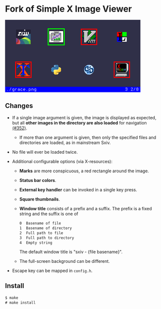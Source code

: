 # Fork of **Simple X Image Viewer**

![Screenshot](sxiv.png)

Changes
-------

* If a single image argument is given, the image is displayed as
expected, but all **other images in the directory are also loaded** for 
navigation [(#352)](https://github.com/muennich/sxiv/issues/352).

    * If more than one argument is given, then only the specified files
    and directories are loaded, as in mainstream Sxiv.

* No file will ever be loaded twice.

* Additional configurable options (via X-resources):

    * **Marks** are more conspicuous, a red rectangle around the image.

    * **Status bar colors**. 

    * **External key handler** can be invoked in a single key press.

    * **Square thumbnails**.

    * **Window title** consists of a prefix and a suffix. The prefix is
    a fixed string and the suffix is one of

      ```
      0  Basename of file
      1  Basename of directory
      2  Full path to file
      3  Full path to directory
      4  Empty string
      ```
  
      The default window title is "sxiv - {file basename}".

    * The full-screen background can be different.

* Escape key can be mapped in `config.h`.

Install
-------

    $ make
    # make install
